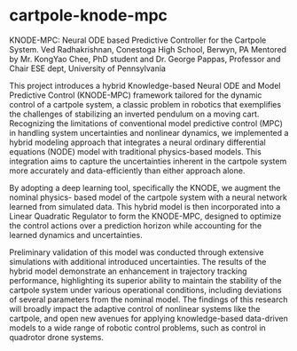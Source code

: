 # cartpole-knode-mpc
KNODE-MPC: Neural ODE based Predictive Controller for the Cartpole System.
Ved Radhakrishnan,
Conestoga High School, Berwyn, PA
Mentored by Mr. KongYao Chee, PhD student and Dr. George Pappas, Professor and Chair
ESE dept, University of Pennsylvania

This project introduces a hybrid Knowledge-based Neural ODE and Model Predictive Control
(KNODE-MPC) framework tailored for the dynamic control of a cartpole system, a classic
problem in robotics that exemplifies the challenges of stabilizing an inverted pendulum on a
moving cart. Recognizing the limitations of conventional model predictive control (MPC) in
handling system uncertainties and nonlinear dynamics, we implemented a hybrid modeling
approach that integrates a neural ordinary differential equations (NODE) model with traditional
physics-based models. This integration aims to capture the uncertainties inherent in the cartpole
system more accurately and data-efficiently than either approach alone.

By adopting a deep learning tool, specifically the KNODE, we augment the nominal physics-
based model of the cartpole system with a neural network learned from simulated data. This
hybrid model is then incorporated into a Linear Quadratic Regulator to form the KNODE-MPC,
designed to optimize the control actions over a prediction horizon while accounting for the
learned dynamics and uncertainties.

Preliminary validation of this model was conducted through extensive simulations with additional
introduced uncertainties. The results of the hybrid model demonstrate an enhancement in
trajectory tracking performance, highlighting its superior ability to maintain the stability of the
cartpole system under various operational conditions, including deviations of several
parameters from the nominal model.
The findings of this research will broadly impact the adaptive control of nonlinear systems like
the cartpole, and open new avenues for applying knowledge-based data-driven models to a
wide range of robotic control problems, such as control in quadrotor drone systems.
